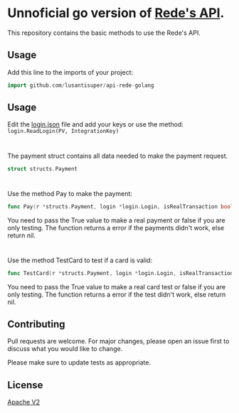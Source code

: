 # Unnoficial go version of [Rede's API](https://www.userede.com.br/desenvolvedores/pt/produto/e-Rede#tutorial).

This repository contains the basic methods to use the Rede's API.

## Usage

Add this line to the imports of your project:
```go
import github.com/lusantisuper/api-rede-golang
```

## Usage

Edit the [login.json](https://github.com/lusantisuper/api-rede-golang/blob/main/login.json) file and add your keys or use the method: ```login.ReadLogin(PV, IntegrationKey)```

#
The payment struct contains all data needed to make the payment request.
```go
struct structs.Payment
```
#
Use the method Pay to make the payment:
```go
func Pay(r *structs.Payment, login *login.Login, isRealTransaction bool) (*structs,Response, error)
```
You need to pass the True value to make a real payment or false if you are only testing. The function returns a error if the payments didn't work, else return nil.
#
Use the method TestCard to test if a card is valid:
```go
func TestCard(r *structs.Payment, login *login.Login, isRealTransaction bool) (*structs.Response, error)
```
You need to pass the True value to make a real card test or false if you are only testing. The function returns a error if the test didn't work, else return nil.

## Contributing
Pull requests are welcome. For major changes, please open an issue first to discuss what you would like to change.

Please make sure to update tests as appropriate.

## License
[Apache V2](https://choosealicense.com/licenses/apache-2.0/)
